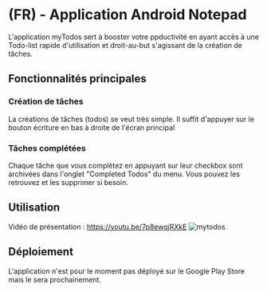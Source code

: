 # (FR) - Application Android Notepad

L'application myTodos sert à booster votre ppductivité en ayant accès à une Todo-list rapide d'utilisation et droit-au-but s'agissant de la création de tâches.

## Fonctionnalités principales

### Création de tâches
La créations de tâches (todos) se veut très simple. Il suffit d'appuyer sur le bouton écriture en bas à droite de l'écran principal

### Tâches complétées
Chaque tâche que vous complétez en appuyant sur leur checkbox sont archivées dans l'onglet "Completed Todos" du menu.
Vous pouvez les retrouvez et les supprimer si besoin.

## Utilisation
Vidéo de présentation : https://youtu.be/7p8ewqjRXkE
![mytodos](https://user-images.githubusercontent.com/67955344/128853191-fd02e311-61c9-41bf-a47d-627f6003c805.png)

## Déploiement
L'application n'est pour le moment pas déployé sur le Google Play Store mais le sera prochainement.
